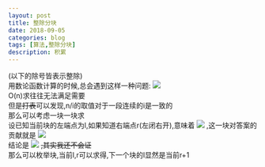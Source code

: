 ```yaml
---
layout: post
title: 整除分块
date: 2018-09-05
categories: blog
tags: [算法,整除分块]
description: 积累
---
```


(以下的除号皆表示整除)  
用数论函数计算的时候,总会遇到这样一种问题:
<img src="http://latex.codecogs.com/gif.latex?\sum_{i=1}^nf(\frac{n}{i})"/>  
O(n)求往往无法满足需要  
但是~~打表~~可以发现,n/i的取值对于一段连续的i是一致的  
那么可以考虑一块一块求  
设已知当前块的左端点为l,如果知道右端点r(左闭右开),意味着
<img src="http://latex.codecogs.com/gif.latex?\forall l<=i<r,\frac{n}{i} = \frac{n}{l}"/>
,这一块对答案的贡献就是
<img src="http://latex.codecogs.com/gif.latex?(r-l)*f(\frac{n}{i})"/>  
结论是
<img src="http://latex.codecogs.com/gif.latex?r = n / (n / l)"/>
~~,其实我还不会证~~  
那么可以枚举块,当前l,r可以求得,下一个块的l显然是当前r+1  
